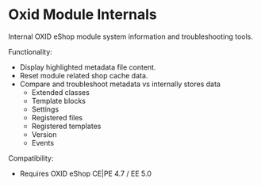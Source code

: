 Oxid Module Internals
=====================

Internal OXID eShop module system information and troubleshooting tools.

Functionality:

 * Display highlighted metadata file content.
 * Reset module related shop cache data.
 * Compare and troubleshoot metadata vs internally stores data
   * Extended classes
   * Template blocks
   * Settings
   * Registered files
   * Registered templates
   * Version
   * Events

Compatibility:

 * Requires OXID eShop CE|PE 4.7 / EE 5.0